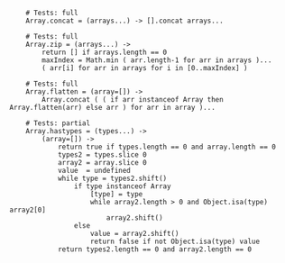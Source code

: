 		# Tests: full
		Array.concat = (arrays...) -> [].concat arrays...
	
		# Tests: full
		Array.zip = (arrays...) ->
			return [] if arrays.length == 0
			maxIndex = Math.min ( arr.length-1 for arr in arrays )...
			( arr[i] for arr in arrays for i in [0..maxIndex] )
	
		# Tests: full	
		Array.flatten = (array=[]) ->
			Array.concat ( ( if arr instanceof Array then Array.flatten(arr) else arr ) for arr in array )...
		
		# Tests: partial
		Array.hastypes = (types...) ->
			(array=[]) ->
				return true if types.length == 0 and array.length == 0
				types2 = types.slice 0
				array2 = array.slice 0
				value  = undefined
				while type = types2.shift()
					if type instanceof Array
						[type] = type
						while array2.length > 0 and Object.isa(type) array2[0]
							array2.shift()
					else
						value = array2.shift()
						return false if not Object.isa(type) value
				return types2.length == 0 and array2.length == 0